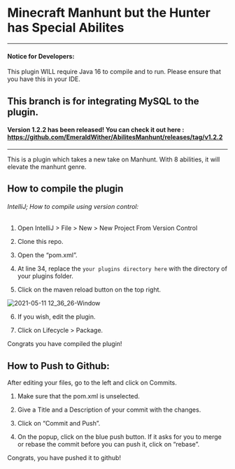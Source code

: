 # Minecraft Manhunt but the Hunter has Special Abilites
________________________________________________________
#### Notice for Developers:
This plugin WILL require Java 16 to compile and to run. Please ensure that you have this in your IDE.

This branch is for integrating MySQL to the plugin. 
----------------------------------------------------------
#### Version 1.2.2 has been released! You can check it out here : https://github.com/EmeraldWither/AbilitesManhunt/releases/tag/v1.2.2

----------------------------------------------------------

This is a plugin which takes a new take on Manhunt. With 8 abilities, it will elevate the manhunt genre. 

How to compile the plugin
----------------------------------------------------------------

###### IntelliJ; How to compile using version control: 

1) Open IntelliJ > File > New > New Project From Version Control

2) Clone this repo. 

3) Open the “pom.xml”.

4) At line 34, replace the `your plugins directory here` with the directory of your plugins folder. 

5) Click on the maven reload button on the top right. 

![2021-05-11 12_36_26-Window](https://user-images.githubusercontent.com/68785503/117853252-30c3c500-b256-11eb-990d-9aa93a50026c.png)

6) If you wish, edit the plugin. 

7) Click on Lifecycle > Package. 

Congrats you have compiled the plugin!


How to Push to Github:
--------------------------------

After editing your files, go to the left and click on Commits.

1) Make sure that the pom.xml is unselected. 

2) Give a Title and a Description of your commit with the changes. 

3) Click on “Commit and Push”.

4) On the popup, click on the blue push button.  If it asks for you to merge or rebase the commit before you can push it, click on “rebase”. 

Congrats, you have pushed it to github! 
